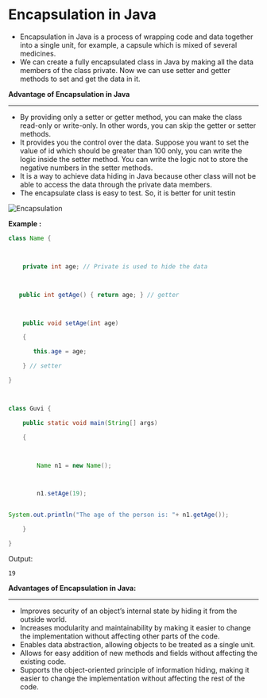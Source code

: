 
# Encapsulation in Java


- Encapsulation in Java is a process of wrapping code and data together into a single unit, for example, a capsule which is mixed of several medicines.
- We can create a fully encapsulated class in Java by making all the data members of the class private. Now we can use setter and getter methods to set and get the data in it.

**Advantage of Encapsulation in Java**

---

- By providing only a setter or getter method, you can make the class read-only or write-only. In other words, you can skip the getter or setter methods.
- It provides you the control over the data. Suppose you want to set the value of id which should be greater than 100 only, you can write the logic inside the setter method. You can write the logic not to store the negative numbers in the setter methods.
- It is a way to achieve data hiding in Java because other class will not be able to access the data through the private data members.
- The encapsulate class is easy to test. So, it is better for unit testin



![Encapsulation](https://github.com/connectaman/Java_Notes_and_Programs/assets/124034778/ba60ad3f-be60-42e6-81c8-b55e5d6f1864)





**Example :**
~~~java
class Name {



    private int age; // Private is used to hide the data



   public int getAge() { return age; } // getter



    public void setAge(int age)

    {

       this.age = age;

    } // setter

}



class Guvi {

    public static void main(String[] args)

    {



        Name n1 = new Name();



        n1.setAge(19);


System.out.println("The age of the person is: "+ n1.getAge());

    }

}
~~~
Output:
~~~
19
~~~
**Advantages of Encapsulation in Java:**

---

- Improves security of an object’s internal state by hiding it from the outside world.
- Increases modularity and maintainability by making it easier to change the implementation without affecting other parts of the code.
- Enables data abstraction, allowing objects to be treated as a single unit.
- Allows for easy addition of new methods and fields without affecting the existing code.
- Supports the object-oriented principle of information hiding, making it easier to change the implementation without affecting the rest of the code.
